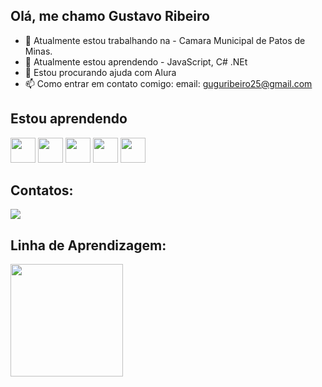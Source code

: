 
## Olá, me chamo Gustavo Ribeiro

- 🔭 Atualmente estou trabalhando na - Camara Municipal de Patos de Minas.
- 🌱 Atualmente estou aprendendo - JavaScript, C# .NEt
- 🤔 Estou procurando ajuda com Alura
- 📫 Como entrar em contato comigo: email: guguribeiro25@gmail.com

## Estou aprendendo
<img loading="lazy" src="https://cdn.jsdelivr.net/gh/devicons/devicon/icons/javascript/javascript-original.svg" width="40" height="40"/>
<img src="https://cdn.jsdelivr.net/gh/devicons/devicon@latest/icons/csharp/csharp-original.svg" width="40" height="40"/> 
<img src="https://cdn.jsdelivr.net/gh/devicons/devicon@latest/icons/dot-net/dot-net-original-wordmark.svg" width="40" height="40" />
<img src="https://cdn.jsdelivr.net/gh/devicons/devicon@latest/icons/mysql/mysql-original-wordmark.svg" width="40" heigth="40"  />
<img src="https://cdn.jsdelivr.net/gh/devicons/devicon/icons/python/python-original.svg" width="40" heigth="40" />

## Contatos:
<div>
  <a href="https://www.linkedin.com/in/gustavo-ribeiro-95b8b0230" target="_blank"><img loading="lazy" src="https://img.shields.io/badge/-LinkedIn-%230077B5?style=for-the-badge&logo=linkedin&logoColor=white" target="_blank"></a>
</div>

## Linha de Aprendizagem:
<div>
  <a href="https://github.com/gustavosaid">
  <img loading="lazy" height="180em" src="https://github-readme-stats.vercel.app/api/top-langs/?username=gustavosaid&layout=compact&langs_count=7&theme=dracula"/>
</div>


